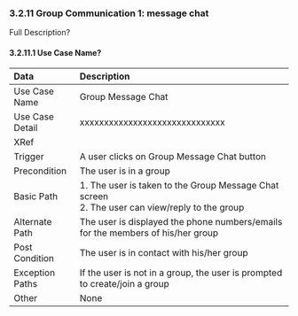 ### 3.2.11 Group Communication 1: message chat

Full Description?

#### 3.2.11.1 Use Case Name?

| Data          | Description |
|:--------------| :--------------|
|Use Case Name  | Group Message Chat|
|Use Case Detail| xxxxxxxxxxxxxxxxxxxxxxxxxxxxxx |
|XRef           | |
|Trigger        | A user clicks on Group Message Chat button|
|Precondition   | The user is in a group|
|Basic Path	    | 1. The user is taken to the Group Message Chat screen</br>2. The user can view/reply to the group|
|Alternate Path | The user is displayed the phone numbers/emails for the members of his/her group|
|Post Condition	| The user is in contact with his/her group|
|Exception Paths| If the user is not in a group, the user is prompted to create/join a group|
|Other		      | None|
